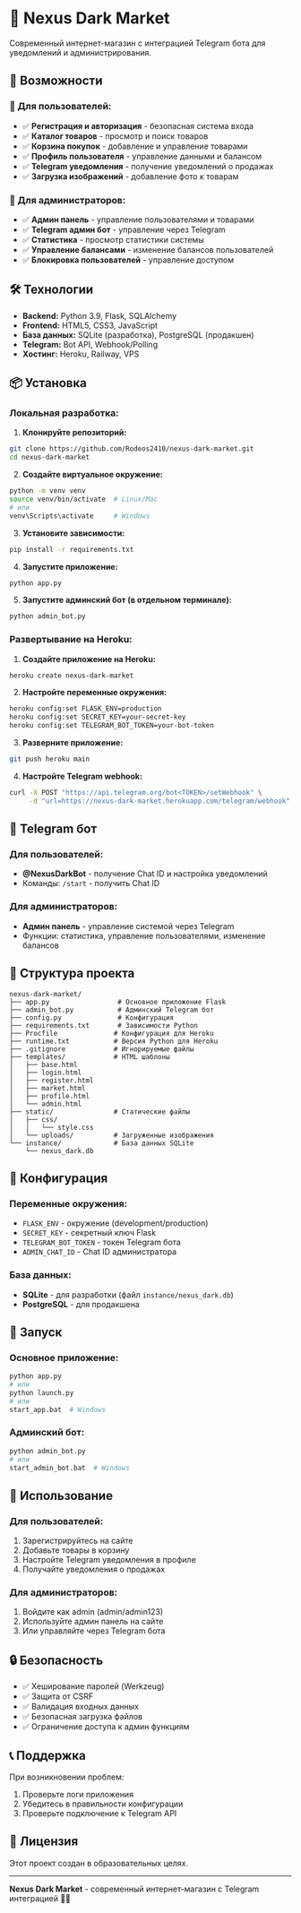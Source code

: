 # 🛒 Nexus Dark Market

Современный интернет-магазин с интеграцией Telegram бота для уведомлений и администрирования.

## 🚀 Возможности

### 👤 Для пользователей:
- ✅ **Регистрация и авторизация** - безопасная система входа
- ✅ **Каталог товаров** - просмотр и поиск товаров
- ✅ **Корзина покупок** - добавление и управление товарами
- ✅ **Профиль пользователя** - управление данными и балансом
- ✅ **Telegram уведомления** - получение уведомлений о продажах
- ✅ **Загрузка изображений** - добавление фото к товарам

### 👑 Для администраторов:
- ✅ **Админ панель** - управление пользователями и товарами
- ✅ **Telegram админ бот** - управление через Telegram
- ✅ **Статистика** - просмотр статистики системы
- ✅ **Управление балансами** - изменение балансов пользователей
- ✅ **Блокировка пользователей** - управление доступом

## 🛠️ Технологии

- **Backend:** Python 3.9, Flask, SQLAlchemy
- **Frontend:** HTML5, CSS3, JavaScript
- **База данных:** SQLite (разработка), PostgreSQL (продакшен)
- **Telegram:** Bot API, Webhook/Polling
- **Хостинг:** Heroku, Railway, VPS

## 📦 Установка

### Локальная разработка:

1. **Клонируйте репозиторий:**
```bash
git clone https://github.com/Rodeos2410/nexus-dark-market.git
cd nexus-dark-market
```

2. **Создайте виртуальное окружение:**
```bash
python -m venv venv
source venv/bin/activate  # Linux/Mac
# или
venv\Scripts\activate     # Windows
```

3. **Установите зависимости:**
```bash
pip install -r requirements.txt
```

4. **Запустите приложение:**
```bash
python app.py
```

5. **Запустите админский бот (в отдельном терминале):**
```bash
python admin_bot.py
```

### Развертывание на Heroku:

1. **Создайте приложение на Heroku:**
```bash
heroku create nexus-dark-market
```

2. **Настройте переменные окружения:**
```bash
heroku config:set FLASK_ENV=production
heroku config:set SECRET_KEY=your-secret-key
heroku config:set TELEGRAM_BOT_TOKEN=your-bot-token
```

3. **Разверните приложение:**
```bash
git push heroku main
```

4. **Настройте Telegram webhook:**
```bash
curl -X POST "https://api.telegram.org/bot<TOKEN>/setWebhook" \
     -d "url=https://nexus-dark-market.herokuapp.com/telegram/webhook"
```

## 🤖 Telegram бот

### Для пользователей:
- **@NexusDarkBot** - получение Chat ID и настройка уведомлений
- Команды: `/start` - получить Chat ID

### Для администраторов:
- **Админ панель** - управление системой через Telegram
- Функции: статистика, управление пользователями, изменение балансов

## 📁 Структура проекта

```
nexus-dark-market/
├── app.py                 # Основное приложение Flask
├── admin_bot.py           # Админский Telegram бот
├── config.py              # Конфигурация
├── requirements.txt       # Зависимости Python
├── Procfile              # Конфигурация для Heroku
├── runtime.txt           # Версия Python для Heroku
├── .gitignore            # Игнорируемые файлы
├── templates/            # HTML шаблоны
│   ├── base.html
│   ├── login.html
│   ├── register.html
│   ├── market.html
│   ├── profile.html
│   └── admin.html
├── static/               # Статические файлы
│   ├── css/
│   │   └── style.css
│   └── uploads/          # Загруженные изображения
└── instance/             # База данных SQLite
    └── nexus_dark.db
```

## 🔧 Конфигурация

### Переменные окружения:
- `FLASK_ENV` - окружение (development/production)
- `SECRET_KEY` - секретный ключ Flask
- `TELEGRAM_BOT_TOKEN` - токен Telegram бота
- `ADMIN_CHAT_ID` - Chat ID администратора

### База данных:
- **SQLite** - для разработки (файл `instance/nexus_dark.db`)
- **PostgreSQL** - для продакшена

## 🚀 Запуск

### Основное приложение:
```bash
python app.py
# или
python launch.py
# или
start_app.bat  # Windows
```

### Админский бот:
```bash
python admin_bot.py
# или
start_admin_bot.bat  # Windows
```

## 📱 Использование

### Для пользователей:
1. Зарегистрируйтесь на сайте
2. Добавьте товары в корзину
3. Настройте Telegram уведомления в профиле
4. Получайте уведомления о продажах

### Для администраторов:
1. Войдите как admin (admin/admin123)
2. Используйте админ панель на сайте
3. Или управляйте через Telegram бота

## 🔒 Безопасность

- ✅ Хеширование паролей (Werkzeug)
- ✅ Защита от CSRF
- ✅ Валидация входных данных
- ✅ Безопасная загрузка файлов
- ✅ Ограничение доступа к админ функциям

## 📞 Поддержка

При возникновении проблем:
1. Проверьте логи приложения
2. Убедитесь в правильности конфигурации
3. Проверьте подключение к Telegram API

## 📄 Лицензия

Этот проект создан в образовательных целях.

---

**Nexus Dark Market** - современный интернет-магазин с Telegram интеграцией 🛒🤖
